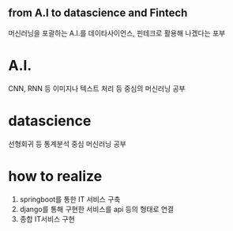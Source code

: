 ## from A.I to datascience and Fintech
머신러닝을 포괄하는 A.I.를 데이타사이언스, 핀테크로 활용해 나겠다는 포부

# A.I.
CNN, RNN 등 이미지나 텍스트 처리 등 중심의 머신러닝 공부

# datascience
선형회귀 등 통계분석 중심 머신러닝 공부

# how to realize
1. springboot를 통한 IT 서비스 구축
2. django를 통해 구현한 서비스를 api 등의 형태로 연결
3. 종합 IT서비스 구현

